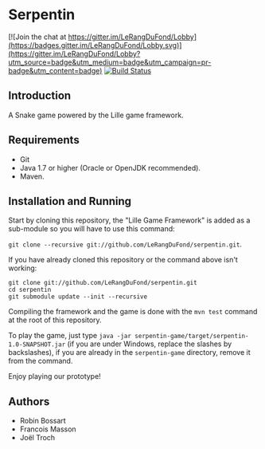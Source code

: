 # Serpentin

[![Join the chat at https://gitter.im/LeRangDuFond/Lobby](https://badges.gitter.im/LeRangDuFond/Lobby.svg)](https://gitter.im/LeRangDuFond/Lobby?utm_source=badge&utm_medium=badge&utm_campaign=pr-badge&utm_content=badge) [![Build Status](https://travis-ci.org/LeRangDuFond/serpentin.svg?branch=travis)](https://travis-ci.org/LeRangDuFond/serpentin)

## Introduction

A Snake game powered by the Lille game framework.

## Requirements

* Git
* Java 1.7 or higher (Oracle or OpenJDK recommended).
* Maven.

## Installation and Running

Start by cloning this repository, the "Lille Game Framework" is added as a sub-module so you will have to use this command:

`git clone --recursive git://github.com/LeRangDuFond/serpentin.git`.

If you have already cloned this repository or the command above isn't working:

```
git clone git://github.com/LeRangDuFond/serpentin.git
cd serpentin
git submodule update --init --recursive
```

Compiling the framework and the game is done with the `mvn test` command at the root of this repository.

To play the game, just type `java -jar serpentin-game/target/serpentin-1.0-SNAPSHOT.jar` (if you are under Windows, replace the slashes by backslashes), if you are already in the `serpentin-game` directory, remove it from the command.

Enjoy playing our prototype!

## Authors

* Robin Bossart
* Francois Masson
* Joël Troch
